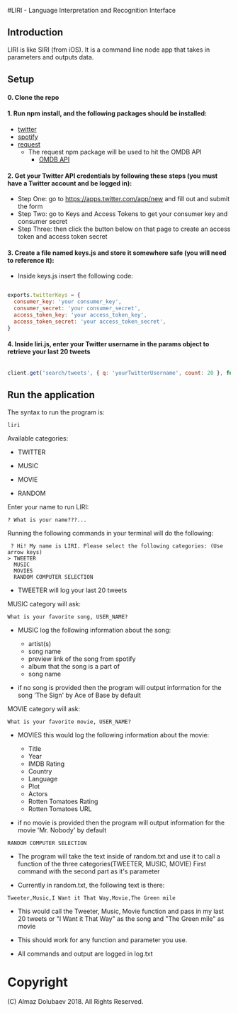 #LIRI - Language Interpretation and Recognition Interface

## Introduction
LIRI is like SIRI (from iOS).  It is a command line node app that takes in parameters and outputs data.

## Setup
#### 0. Clone the repo

#### 1. Run npm install, and the following packages should be installed:

* [twitter](https://www.npmjs.com/package/twitter)
* [spotify](https://www.npmjs.com/package/spotify)
* [request](https://www.npmjs.com/package/request)
	* The request npm package will be used to hit the OMDB API
		* [OMDB API](http://www.omdbapi.com)

#### 2. Get your Twitter API credentials by following these steps (you must have a Twitter account and be logged in):

* Step One: go to https://apps.twitter.com/app/new and fill out and submit the form
* Step Two: go to Keys and Access Tokens to get your consumer key and consumer secret
* Step Three: then click the button below on that page to create an access token and access token secret

#### 3. Create a file named keys.js and store it somewhere safe (you will need to reference it):

* Inside keys.js insert the following code:

``` JavaScript

exports.twitterKeys = {
  consumer_key: 'your consumer_key',
  consumer_secret: 'your consumer_secret',
  access_token_key: 'your access_token_key',
  access_token_secret: 'your access_token_secret',
}

```
#### 4. Inside liri.js, enter your Twitter username in the params object to retrieve your last 20 tweets

``` JavaScript

client.get('search/tweets', { q: 'yourTwitterUsername', count: 20 }, function (err, data, response) {

```

## Run the application

The syntax to run the program is:
```
liri

```

Available categories:

* TWITTER

* MUSIC

* MOVIE

* RANDOM

Enter your name to run LIRI:

```
? What is your name???...

```

Running the following commands in your terminal will do the following:

```
 ? Hi! My name is LIRI. Please select the following categories: (Use arrow keys)
> TWEETER
  MUSIC
  MOVIES
  RANDOM COMPUTER SELECTION

```
* TWEETER will log your last 20 tweets

MUSIC category will ask:

```
What is your favorite song, USER_NAME?

```

* MUSIC log the following information about the song:


	* artist(s)
	* song name
	* preview link of the song from spotify
	* album that the song is a part of
	* song name

* if no song is provided then the program will output information for the song 'The Sign' by Ace of Base by default

MOVIE category will ask:

```
What is your favorite movie, USER_NAME?

```

* MOVIES this would log the following information about the movie:


	* Title
	* Year
	* IMDB Rating
	* Country
	* Language
	* Plot
	* Actors
	* Rotten Tomatoes Rating
	* Rotten Tomatoes URL

* if no movie is provided then the program will output information for the movie 'Mr. Nobody' by default

```
RANDOM COMPUTER SELECTION
```

* The program will take the text inside of random.txt and use it to call a function of the three categories(TWEETER, MUSIC, MOVIE)
First command with the second part as it's parameter

* Currently in random.txt, the following text is there:

```
Tweeter,Music,I Want it That Way,Movie,The Green mile
```

* This would call the Tweeter, Music, Movie function and pass in my last 20 tweets or "I Want it That Way" as the song and "The Green mile" as movie

* This should work for any function and parameter you use.

* All commands and output are logged in log.txt

# Copyright
(C) Almaz Dolubaev 2018. All Rights Reserved.
